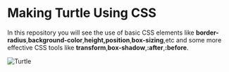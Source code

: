 # Making Turtle Using CSS

In this repository you will see the use of basic CSS elements like **border-radius**,**background-color**,**height,position**,**box-sizing**,etc and some more effective CSS tools like **transform**,**box-shadow**,**:after**,**:before**.

![Turtle](https://github.com/aafreen-ansari05/Making-turtle-by-using-CSS/assets/152703156/3f5356f7-a065-47c0-a6ca-a23355079e2f)
